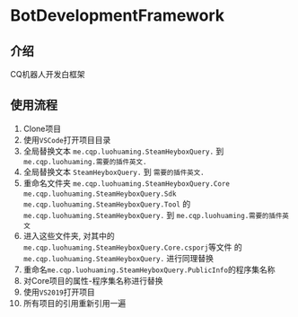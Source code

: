 # BotDevelopmentFramework

## 介绍
CQ机器人开发白框架

## 使用流程
1. Clone项目
2. 使用`VSCode`打开项目目录
3. 全局替换文本 `me.cqp.luohuaming.SteamHeyboxQuery.` 到 `me.cqp.luohuaming.需要的插件英文.`
4. 全局替换文本 `SteamHeyboxQuery.` 到 `需要的插件英文.`
5. 重命名文件夹 `me.cqp.luohuaming.SteamHeyboxQuery.Core` `me.cqp.luohuaming.SteamHeyboxQuery.Sdk` `me.cqp.luohuaming.SteamHeyboxQuery.Tool` 的 `me.cqp.luohuaming.SteamHeyboxQuery.` 到 `me.cqp.luohuaming.需要的插件英文`
6. 进入这些文件夹, 对其中的 `me.cqp.luohuaming.SteamHeyboxQuery.Core.csporj`等文件 的 `me.cqp.luohuaming.SteamHeyboxQuery.` 进行同理替换
7. 重命名`me.cqp.luohuaming.SteamHeyboxQuery.PublicInfo`的程序集名称
8. 对Core项目的属性-程序集名称进行替换
7. 使用`VS2019`打开项目
8. 所有项目的引用重新引用一遍